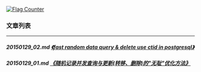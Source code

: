 <a rel="nofollow" href="http://info.flagcounter.com/h9V1"  ><img src="http://s03.flagcounter.com/count/h9V1/bg_FFFFFF/txt_000000/border_CCCCCC/columns_2/maxflags_12/viewers_0/labels_0/pageviews_0/flags_0/"  alt="Flag Counter"  border="0"  ></a>  
  
### 文章列表  
----  
##### 20150129_02.md   [《fast random data query & delete use ctid in postgresql》](20150129_02.md)  
##### 20150129_01.md   [《随机记录并发查询与更新(转移、删除)的"无耻"优化方法》](20150129_01.md)  
